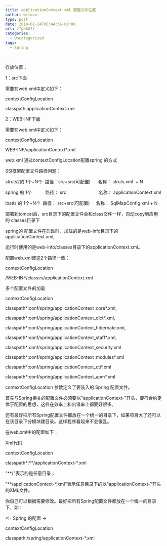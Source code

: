 ```yaml
---
title: applicationContext.xml 配置文件位置
author: wiloon
type: post
date: 2014-02-24T06:44:56+00:00
url: /?p=6277
categories:
  - Uncategorized
tags:
  - Spring

---
```

存放位置：
  
1：src下面
  
需要在web.xml中定义如下：
  
<context-param>
  
<param-name>contextConfigLocation</param-name>
  
<param-value>classpath:applicationContext.xml</param-value>
  
</context-param>

2：WEB-INF下面
  
需要在web.xml中定义如下：
  
<context-param>
  
<param-name>contextConfigLocation</param-name>
  
<param-value>WEB-INF/applicationContext*.xml</param-value>
  
</context-param>

web.xml 通过contextConfigLocation配置spring 的方式
  
SSI框架配置文件路径问题：

struts2的 1个+N个  路径：src+src(可配置)      名称： struts.xml  + N
  
spring 的 1个           路径： src                          名称： applicationContext.xml
  
ibatis 的 1个+N个  路径： src+src(可配置)     名称： SqlMapConfig.xml + N

部署到tomcat后，src目录下的配置文件会和class文件一样，自动copy到应用的 classes目录下

spring的 配置文件在启动时，加载的是web-info目录下的applicationContext.xml,
  
运行时使用的是web-info/classes目录下的applicationContext.xml。

配置web.xml使这2个路径一致：

<context-param>
  
<param-name>contextConfigLocation</param-name>
  
<param-value>/WEB-INF/classes/applicationContext.xml</param-value>
  
</context-param>

多个配置文件的加载
  
<context-param>
  
<param-name>contextConfigLocation</param-name>
  
<param-value>
  
classpath\*:conf/spring/applicationContext_core\*.xml,
  
classpath\*:conf/spring/applicationContext_dict\*.xml,
  
classpath*:conf/spring/applicationContext_hibernate.xml,
  
classpath\*:conf/spring/applicationContext_staff\*.xml,
  
classpath*:conf/spring/applicationContext_security.xml
  
classpath\*:conf/spring/applicationContext_modules\*.xml
  
classpath\*:conf/spring/applicationContext_cti\*.xml
  
classpath\*:conf/spring/applicationContext_apm\*.xml
  
</param-value>
  
</context-param>

contextConfigLocation 参数定义了要装入的 Spring 配置文件。

首先与Spring相关的配置文件必须要以"applicationContext-"开头，要符合约定优于配置的思想，这样在效率上和出错率上都要好很多。
  
还有最好把所有Spring配置文件都放在一个统一的目录下，如果项目大了还可以在该目录下分模块建目录。这样程序看起来不会很乱。
  
在web.xml中的配置如下：
  
Xml代码
  
<context-param>
  
<param-name>contextConfigLocation</param-name>
  
<param-value>classpath\*:\*\*/applicationContext-\*.xml</param-value>
  
</context-param>

"**/"表示的是任意目录；
  
"*\*/applicationContext-\*.xml"表示任意目录下的以"applicationContext-"开头的XML文件。
  
你自己可以根据需要修改。最好把所有Spring配置文件都放在一个统一的目录下，如：

<!- Spring 的配置 ->
  
<context-param>
  
<param-name>contextConfigLocation</param-name>
  
<param-value>classpath:/spring/applicationContext-*.xml</param-value>
  
</context-param>